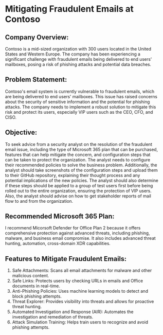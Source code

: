 # Mitigating Fraudulent Emails at Contoso

## Company Overview: 
Contoso is a mid-sized organization with 300 users located in the United States and Western Europe. The company has been experiencing a significant challenge with fraudulent emails being delivered to end users' mailboxes, posing a risk of phishing attacks and potential data breaches. 

## Problem Statement:  
Contoso's email system is currently vulnerable to fraudulent emails, which are being delivered to end users' mailboxes. This issue has raised concerns about the security of sensitive information and the potential for phishing attacks. The company needs to implement a robust solution to mitigate this risk and protect its users, especially VIP users such as the CEO, CFO, and CISO. 

## Objective:  
To seek advice from a security analyst on the resolution of the fraudulent email issue, including the type of Microsoft 365 plan that can be purchased, features that can help mitigate the concern, and configuration steps that can be taken to protect the organization. The analyst needs to configure their recommended policies to solve the business problem. Additionally, the analyst should take screenshots of the configuration steps and upload them to their GitHub repository, explaining their thought process and any potential implications of the new policies. The analyst should also determine if these steps should be applied to a group of test users first before being rolled out to the entire organization, ensuring the protection of VIP users. 
Also, the analyst should advise on how to get stakeholder reports of mail flow to and from the organization. 

## Recommended Microsoft 365 Plan:
I recommend Micorsoft Defender for Office Plan 2 because it offers comprehensive protection against advanced threats, including phishing, malware, and business email compromise. It also includes advanced threat hunting, automation, cross-domain XDR capabilities.

## Features to Mitigate Fraudulent Emails:
1. Safe Attachments: Scans all email attachments for malware and other malicious content.
2. Safe Links: Protects users by checking URLs in emails and Office documents in real-time.
3. Anti-Phishing Policies: Uses machine learning models to detect and block phishing attempts.
4. Threat Explorer: Provides visibility into threats and allows for proactive threat hunting.
5. Automated Investigation and Response (AIR): Automates the investigation and remediation of threats.
6. Attack Simulation Training: Helps train users to recognize and avoid phishing attempts.
